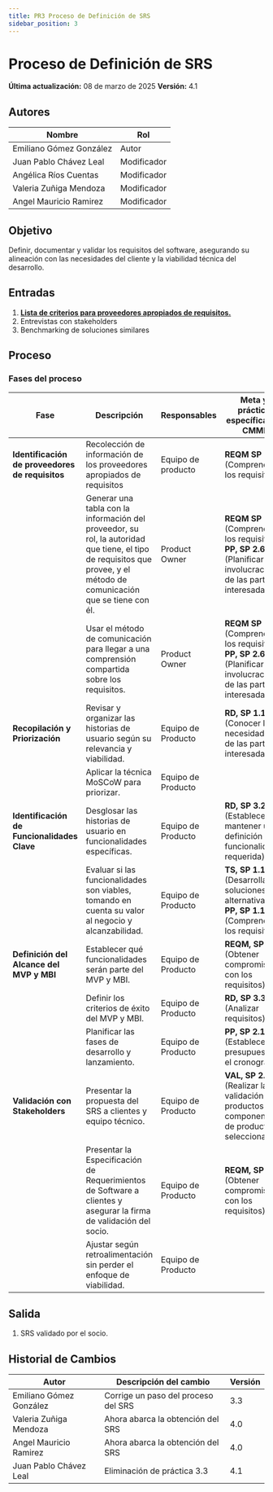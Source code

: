 ```yaml
---
title: PR3 Proceso de Definición de SRS
sidebar_position: 3
---
```


# Proceso de Definición de SRS

**Última actualización:** 08 de marzo de 2025
**Versión:** 4.1

## Autores

| Nombre                  | Rol         |
| ----------------------- | ----------- |
| Emiliano Gómez González | Autor       |
| Juan Pablo Chávez Leal  | Modificador |
| Angélica Ríos Cuentas   | Modificador |
| Valeria Zuñiga Mendoza  | Modificador |
| Angel Mauricio Ramirez  | Modificador |

## Objetivo

Definir, documentar y validar los requisitos del software, asegurando su alineación con las necesidades del cliente y la viabilidad técnica del desarrollo.

## Entradas

1. [**Lista de criterios para proveedores apropiados de requisitos.**](../recursos/lista-de-criterios.md)
2. Entrevistas con stakeholders
3. Benchmarking de soluciones similares

## Proceso

### Fases del proceso

| **Fase**                                        | **Descripción**                                                                                                                                                        | **Responsables**   | **Meta y práctica específica del CMMI**                                                                             |
| ----------------------------------------------- | ---------------------------------------------------------------------------------------------------------------------------------------------------------------------- | ------------------ | ------------------------------------------------------------------------------------------------------------------- |
| **Identificación de proveedores de requisitos** | Recolección de información de los proveedores apropiados de requisitos                                                                                                 | Equipo de producto | **REQM SP 1.1** (Comprender los requisitos)                                                                         |
|                                                 | Generar una tabla con la información del proveedor, su rol, la autoridad que tiene, el tipo de requisitos que provee, y el método de comunicación que se tiene con él. | Product Owner      | **REQM SP 1.1** (Comprender los requisitos), **PP, SP 2.6** (Planificar la involucración de las partes interesadas) |
|                                                 | Usar el método de comunicación para llegar a una comprensión compartida sobre los requisitos.                                                                          | Product Owner      | **REQM SP 1.1** (Comprender los requisitos), **PP, SP 2.6** (Planificar la involucración de las partes interesadas) |
| **Recopilación y Priorización**                 | Revisar y organizar las historias de usuario según su relevancia y viabilidad.                                                                                         | Equipo de Producto | **RD, SP 1.1** (Conocer las necesidades de las partes interesadas)                                                  |
|                                                 | Aplicar la técnica MoSCoW para priorizar.                                                                                                                              | Equipo de Producto |                                                                                                                     |
| **Identificación de Funcionalidades Clave**     | Desglosar las historias de usuario en funcionalidades específicas.                                                                                                     | Equipo de Producto | **RD, SP 3.2** (Establecer y mantener una definición de la funcionalidad requerida)                                 |
|                                                 | Evaluar si las funcionalidades son viables, tomando en cuenta su valor al negocio y alcanzabilidad.                                                                    | Equipo de Producto | **TS, SP 1.1** (Desarrollar soluciones alternativas), **PP, SP 1.1** (Comprender los requisitos)                    |
| **Definición del Alcance del MVP y MBI**        | Establecer qué funcionalidades serán parte del MVP y MBI.                                                                                                              | Equipo de Producto | **REQM, SP 1.2** (Obtener compromiso con los requisitos)                                                            |
|                                                 | Definir los criterios de éxito del MVP y MBI.                                                                                                                          | Equipo de Producto | **RD, SP 3.3** (Analizar requisitos)                                                                                |
|                                                 | Planificar las fases de desarrollo y lanzamiento.                                                                                                                      | Equipo de Producto | **PP, SP 2.1** (Establecer el presupuesto y el cronograma)                                                          |
| **Validación con Stakeholders**                 | Presentar la propuesta del SRS a clientes y equipo técnico.                                                                                                            | Equipo de Producto | **VAL, SP 2.1** (Realizar la validación de productos o componentes de productos seleccionados)                      |
|                                                 | Presentar la Especificación de Requerimientos de Software a clientes y asegurar la firma de validación del socio.                                                      | Equipo de Producto | **REQM, SP 1.2** (Obtener compromiso con los requisitos)                                                            |
|                                                 | Ajustar según retroalimentación sin perder el enfoque de viabilidad.                                                                                                   | Equipo de Producto |                                                                                                                     |

## Salida

1. SRS validado por el socio.

## Historial de Cambios

| Autor                   | Descripción del cambio              | Versión |
| ----------------------- | ----------------------------------- | ------- |
| Emiliano Gómez González | Corrige un paso del proceso del SRS | 3.3     |
| Valeria Zuñiga Mendoza  | Ahora abarca la obtención del SRS   | 4.0     |
| Angel Mauricio Ramirez  | Ahora abarca la obtención del SRS   | 4.0     |
| Juan Pablo Chávez Leal  | Eliminación de práctica 3.3         | 4.1     |
